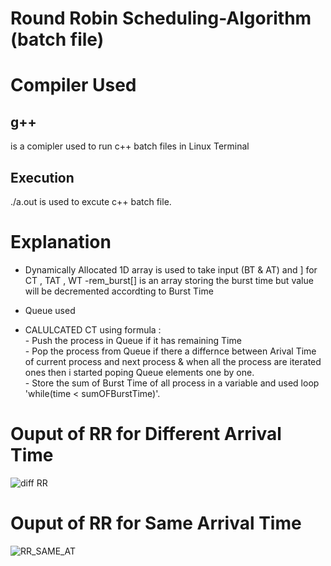 
# Round Robin Scheduling-Algorithm (batch file)


 # Compiler Used
 <h2>g++</h2> is a comipler used to run c++ batch files in Linux Terminal 
 <h2> Execution</h2>
   ./a.out is used to excute c++ batch file.
 
 # Explanation
 - Dynamically Allocated 1D array is used to take input (BT & AT) and ] for  CT , TAT , WT 
 -rem_burst[] is an array storing the burst time but value will be decremented accordting to Burst Time
 - Queue used
 
 
 - CALULCATED CT using formula :
        <br>- Push the process in Queue if it has remaining Time
        <br>- Pop the process from Queue if there a differnce between Arival Time of current process  and next process & when all the process are iterated ones then i started poping Queue elements one by one.
        <br>- Store the sum of Burst Time of all process in a variable and used loop 'while(time < sumOFBurstTime)'.

# Ouput of RR for Different Arrival Time
![diff RR](https://user-images.githubusercontent.com/91987110/209712838-e34931c2-83ee-406d-b7a9-8e54cca39ea2.jpg)

# Ouput of RR for Same Arrival Time
![RR_SAME_AT](https://user-images.githubusercontent.com/91987110/209600828-07072bd2-7cb8-4dca-8b4d-11b6d4f3b914.jpg)
